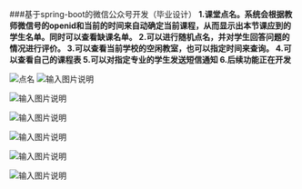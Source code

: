 ###基于spring-boot的微信公众号开发（毕业设计）
**1.课堂点名。系统会根据教师微信号的openid和当前的时间来自动确定当前课程，从而显示出本节课应到的学生名单。同时可以查看缺课名单。
2.可以进行随机点名，并对学生回答问题的情况进行评价。
3.可以查看当前学校的空闲教室，也可以指定时间来查询。
4.可以查看自己的课程表
5.可以对指定专业的学生发送短信通知
6.后续功能正在开发**

![点名](https://static.oschina.net/uploads/img/201704/10214608_jDPK.jpg "课堂点名")
![输入图片说明](https://static.oschina.net/uploads/img/201704/10214853_SXh6.jpg "点名情况")

![![输入图片说明](https://static.oschina.net/uploads/img/201704/10215102_dkaX.jpg "点名")](https://static.oschina.net/uploads/img/201704/10215048_WhZD.jpg "随机提问")

![输入图片说明](https://static.oschina.net/uploads/img/201704/10215203_so6O.jpg "查看空闲教室")

![输入图片说明](https://static.oschina.net/uploads/img/201704/10215343_LE3m.jpg "课程表")

![输入图片说明](https://static.oschina.net/uploads/img/201704/10215511_XoG4.jpg "短信通知")

![![输入图片说明](https://static.oschina.net/uploads/img/201704/10215604_tUJG.jpg "在这里输入图片标题")](https://static.oschina.net/uploads/img/201704/10215553_uttv.jpg "在这里输入图片标题")